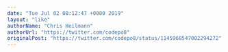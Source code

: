 ```yaml
---
date: "Tue Jul 02 08:12:47 +0000 2019"
layout: "like"
authorName: "Chris Heilmann"
authorUrl: "https://twitter.com/codepo8"
originalPost: "https://twitter.com/codepo8/status/1145968547002294272"
---
```

